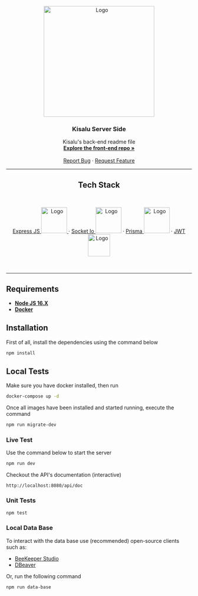 <div align="center">
  <a href="https://github.com/Controle-Zero/kisalu-api">
    <img src="https://i.imgur.com/y2m1PiH.png" alt="Logo" width="300">
  </a>

  <h3 align="center">Kisalu Server Side</h3>

  <p align="center">
    Kisalu's back-end readme file
    <br />
    <a href="https://github.com/Controle-Zero/kisalu"><strong>Explore the front-end repo »</strong></a>
    <br />
    <br />
    <a href="https://github.com/Controle-Zero/kisalu-api/issues">Report Bug</a>
    ·
    <a href="https://github.com/Controle-Zero/kisalu-api/issues">Request Feature</a>
  </p>
</div>

<hr></hr>

<div align=center>
    <h2>Tech Stack</h2>
    <br />

<a href = "https://expressjs.com/">Express JS <img src="https://img.shields.io/node/v/express" alt="Logo" width="70"> </a>
·
<a href = "https://socket.io/">Socket Io <img src="https://img.shields.io/node/v/socket.io" alt="Logo" width="70"></a>
·
<a href = "https://www.prisma.io/">Prisma <img src="https://img.shields.io/node/v/prisma" alt="Logo" width="70"></a>
·
<a href = "https://jwt.io/">JWT <img src="https://img.shields.io/node/v/jsonwebtoken" alt="Logo" width="60"></a>

</div>

<br />
<hr></hr>

## Requirements

- [**Node JS 16.X**](http://nodejs.org)
- [**Docker**](https://www.docker.com/get-started/)

## Installation

First of all, install the dependencies using the command below

```bash
npm install
```

## Local Tests

Make sure you have docker installed, then run

```bash
docker-compose up -d
```

Once all images have been installed and started running, execute the command

```bash
npm run migrate-dev
```

### Live Test

Use the command below to start the server

```bash
npm run dev
```

Checkout the API's documentation (interactive)

```url
http://localhost:8080/api/doc
```

### Unit Tests

```bash
npm test
```

### Local Data Base

To interact with the data base use (recommended) open-source clients such as:

- [BeeKeeper Studio](https://www.beekeeperstudio.io/)
- [DBeaver](https://dbeaver.io/)

Or, run the following command

```bash
npm run data-base
```
